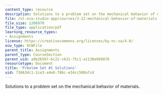 ```yaml
---
content_type: resource
description: Solutions to a problem set on the mechanical behavior of materials.
file: /ol-ocw-studio-app/courses/3-22-mechanical-behavior-of-materials-spring-2008/73663dc12ce3a4e8786ce34cc500a7cd_sol1.pdf
file_size: 1206970
file_type: application/pdf
learning_resource_types:
- Assignments
license: https://creativecommons.org/licenses/by-nc-sa/4.0/
ocw_type: OCWFile
parent_title: Assignments
parent_type: CourseSection
parent_uid: a9b26567-6c22-c631-75c1-a1130e999870
resourcetype: Document
title: 'Prbolem Set #1 Solutions'
uid: 73663dc1-2ce3-a4e8-786c-e34cc500a7cd
---
```

Solutions to a problem set on the mechanical behavior of materials.